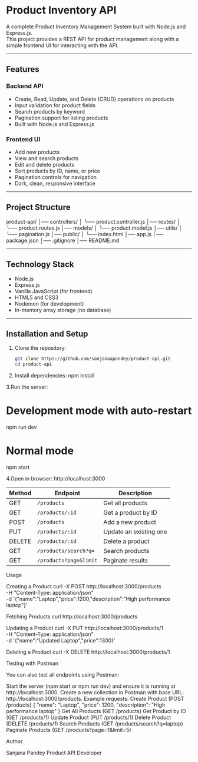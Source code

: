 # Product Inventory API

A complete Product Inventory Management System built with Node.js and Express.js.  
This project provides a REST API for product management along with a simple frontend UI for interacting with the API.

---

## Features

### Backend API
- Create, Read, Update, and Delete (CRUD) operations on products
- Input validation for product fields
- Search products by keyword
- Pagination support for listing products
- Built with Node.js and Express.js

### Frontend UI
- Add new products
- View and search products
- Edit and delete products
- Sort products by ID, name, or price
- Pagination controls for navigation
- Dark, clean, responsive interface

---

## Project Structure

product-api/
│── controllers/
│ └── product.controller.js 
│── routes/
│ └── product.routes.js 
│── models/
│ └── product.model.js 
│── utils/
│ └── pagination.js 
│── public/
│ └── index.html 
│── app.js 
│── package.json 
│── .gitignore 
│── README.md 



---

## Technology Stack
- Node.js
- Express.js
- Vanilla JavaScript (for frontend)
- HTML5 and CSS3
- Nodemon (for development)
- In-memory array storage (no database)

---

## Installation and Setup

1. Clone the repository:
   ```bash
   git clone https://github.com/sanjanaapandey/product-api.git
   cd product-api

2. Install dependencies:
   npm install
   
3.Run the server:
# Development mode with auto-restart
npm run dev

# Normal mode
npm start

4.Open in browser:
http://localhost:3000

| Method | Endpoint               | Description            |
| ------ | ---------------------- | ---------------------- |
| GET    | `/products`            | Get all products       |
| GET    | `/products/:id`        | Get a product by ID    |
| POST   | `/products`            | Add a new product      |
| PUT    | `/products/:id`        | Update an existing one |
| DELETE | `/products/:id`        | Delete a product       |
| GET    | `/products/search?q=`  | Search products        |
| GET    | `/products?page&limit` | Paginate results       |


Usage

Creating a Product
curl -X POST http://localhost:3000/products \
-H "Content-Type: application/json" \
-d '{"name":"Laptop","price":1200,"description":"High performance laptop"}'


Fetching Products
curl http://localhost:3000/products


Updating a Product
curl -X PUT http://localhost:3000/products/1 \
-H "Content-Type: application/json" \
-d '{"name":"Updated Laptop","price":1300}'

Deleting a Product
curl -X DELETE http://localhost:3000/products/1




Testing with Postman

You can also test all endpoints using Postman:

Start the server (npm start or npm run dev) and ensure it is running at http://localhost:3000.
Create a new collection in Postman with base URL: http://localhost:3000/products.
Example requests:
Create Product (POST /products)
{
  "name": "Laptop",
  "price": 1200,
  "description": "High performance laptop"
}
Get All Products (GET /products)
Get Product by ID (GET /products/1)
Update Product (PUT /products/1)
Delete Product (DELETE /products/1)
Search Products (GET /products/search?q=laptop)
Paginate Products (GET /products?page=1&limit=5)

Author

Sanjana Pandey
Product API Developer
